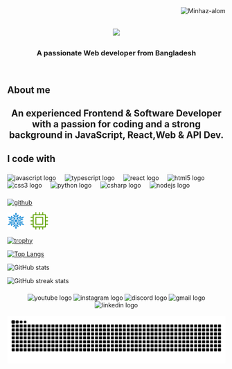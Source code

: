 
<img align="right" src="https://komarev.com/ghpvc/?username=Minhaz-alom&label=Profile%20views&color=0e75b6&style=flat" alt="Minhaz-alom" />

<h1 align="center">
    <img src="https://readme-typing-svg.herokuapp.com/?font=Righteous&size=35&center=true&vCenter=true&width=500&height=70&duration=4000&lines=Hi+There!+👋;+I'm+Minhaz+Alom!;" />
</h1>

<h3 align="center">A passionate Web developer from Bangladesh</h3>

<br/>
<h2 align="left">About me</h2>
<h2 align="center">An experienced Frontend & Software Developer with a passion for coding and a strong background in JavaScript, React,Web & API Dev.</h2>


<h2 align="left">I code with</h2>

###


<div align="left">
  <img src="https://cdn.jsdelivr.net/gh/devicons/devicon/icons/javascript/javascript-original.svg" height="30" alt="javascript logo"  />
  <img width="12" />
  <img src="https://cdn.jsdelivr.net/gh/devicons/devicon/icons/typescript/typescript-original.svg" height="30" alt="typescript logo"  />
  <img width="12" />
  <img src="https://cdn.jsdelivr.net/gh/devicons/devicon/icons/react/react-original.svg" height="30" alt="react logo"  />
  <img width="12" />
  <img src="https://cdn.jsdelivr.net/gh/devicons/devicon/icons/html5/html5-original.svg" height="30" alt="html5 logo"  />
  <img width="12" />
  <img src="https://cdn.jsdelivr.net/gh/devicons/devicon/icons/css3/css3-original.svg" height="30" alt="css3 logo"  />
  <img width="12" />
  <img src="https://cdn.jsdelivr.net/gh/devicons/devicon/icons/python/python-original.svg" height="30" alt="python logo"  />
  <img width="12" />
  <img src="https://cdn.jsdelivr.net/gh/devicons/devicon/icons/csharp/csharp-original.svg" height="30" alt="csharp logo"  />
  <img width="12" />
  <img src="https://cdn.jsdelivr.net/gh/devicons/devicon@latest/icons/nodejs/nodejs-original-wordmark.svg" height="30" alt="nodejs logo" />
  <img width="12" />
  </div>


###


[<img src='https://cdn.jsdelivr.net/npm/simple-icons@3.0.1/icons/github.svg' alt='github' height='40'>](https://github.com/Ifaz2611)  

<a href='https://archiveprogram.github.com/'><img src='https://raw.githubusercontent.com/acervenky/animated-github-badges/master/assets/acbadge.gif' width='40' height='40'></a> <a href='https://docs.github.com/en/developers'><img src='https://raw.githubusercontent.com/acervenky/animated-github-badges/master/assets/devbadge.gif' width='40' height='40'></a> 

[![trophy](https://github-profile-trophy.vercel.app/?username=Ifaz2611)](https://github.com/ryo-ma/github-profile-trophy)

[![Top Langs](https://github-readme-stats.vercel.app/api/top-langs/?username=Ifaz2611)](https://github.com/anuraghazra/github-readme-stats)

![GitHub stats](https://github-readme-stats.vercel.app/api?username=Ifaz2611&show_icons=true&count_private=true)  

![GitHub streak stats](https://streak-stats.demolab.com/?user=Ifaz2611)  

###
 
<div align="center">
  <img src="https://img.shields.io/static/v1?message=Youtube&logo=youtube&label=&color=FF0000&logoColor=white&labelColor=&style=for-the-badge" height="35" alt="youtube logo"  />
  <img src="https://img.shields.io/static/v1?message=Instagram&logo=instagram&label=&color=E4405F&logoColor=white&labelColor=&style=for-the-badge" height="35" alt="instagram logo"  />
  <img src="https://img.shields.io/static/v1?message=Discord&logo=discord&label=&color=7289DA&logoColor=white&labelColor=&style=for-the-badge" height="35" alt="discord logo"  />
  <img src="https://img.shields.io/static/v1?message=Gmail&logo=gmail&label=&color=D14836&logoColor=white&labelColor=&style=for-the-badge" height="35" alt="gmail logo"  />
  <img src="https://img.shields.io/static/v1?message=LinkedIn&logo=linkedin&label=&color=0077B5&logoColor=white&labelColor=&style=for-the-badge" height="35" alt="linkedin logo"  />
</div>


<br clear="both">
<picture>
  <source media="(prefers-color-scheme: dark)" srcset="https://raw.githubusercontent.com/Ifaz2611/Ifaz2611/output/github-contribution-grid-snake-dark.svg" />
  <source media="(prefers-color-scheme: light)" srcset="https://raw.githubusercontent.com/Ifaz2611/Ifaz2611/output/github-contribution-grid-snake.svg" />
  <img alt="github-snake" src="https://raw.githubusercontent.com/Ifaz2611/Ifaz2611/output/github-contribution-grid-snake-dark.svg" />
</picture>
